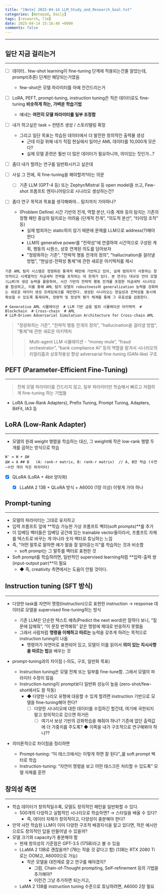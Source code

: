 ```yaml
---
title: "[Note] 2025-04-14 LLM_Study_and_Research_Goal.txt"
categories: [Notepad, Daily]
tags: [research, llm]
date: 2025-04-14 15:16:48 +0900
comments: false
--- 
```

---


## 일단 지금 걸리는거
---
- [ ] 데이터.. few-shot learning이 fine-tuning 단계에 적용되는건줄 알았는데, prompt(추론) 단계만 해당되는거였음
	- few-shot은 모델 파라미터를 아예 안건드리는거
- [ ] LoRA, PEFT, prompt-tuning, instruction tuning은 적은 데이터로도 fine-tuning **비슷하게 하는, 가벼운 학습기법**
	- 얘네는 **여전히 모델 파라미터를 일부 조정함**
- [ ] 내가 하고싶은 task = 컨텐츠 생성 / 스토리텔링 확장
	- 그리고 일단 목표는 학습된 데이터에서 더 발전한 창의적인 출력물 생성
		- 근데 이걸 위해 내가 직접 현실에서 일어난 AML 데이터를 10,000개 모은다?
		- 실제 모델 훈련은 훨씬 더 많은 데이터가 필요하니까, 의미있는 짓인가...?
- [ ] 좀더 내가 할려는 연구를 일반화시키고 싶은데

- [ ] 사실 그 전에, 꼭 fine-tuning을 해야할까?라는 의문
	- [ ] 기존 LLM (GPT-4 등) 또는 Zephyr/Mistral 등 open model을 쓰고, Few-shot 프롬프트 엔지니어링으로 시나리오 생성하는건?

- [ ] 좀더 연구 목적과 목표를 생각해봐야... 탐지까지 가야하나?
	- (Problem Define) 시간 기반의 전개, 역할 분산, 다중 계좌 등의 탐지는 기존의 정형 패턴 중심의 탐지로는 어려움 (단계적 전개”, “의도적 분산”, “타이밍 조작” 등)
		- 실제 범죄자는 static하지 않기 때문에 문제를 LLM으로 address(?)해야 한다
		- LLM의 generative power를 "전략성"에 연결하여 시간적으로 구성된 계획, 행동의 시퀀스, 상호 연계된 의도를 담아보자
		- "정량화하는 기준", "전략적 행동 전개의 정의", "hallucination을 걸러낼 방법", “현실성-전략성 통제”에 관한 새로운 아키텍처를 제시
```
기존 AML 탐지 시스템은 정형화된 통계적 패턴에 기반하고 있어, 실제 범죄자가 사용하는 창의적이고 시계열적인 자금세탁 전략을 포착하는 데 한계가 있다. 본 연구는 대규모 언어 모델(LLM)의 생성 능력을 활용하여, 시간 기반의 전략적 행동 전개를 포함한 자금세탁 시나리오를 합성하고, 이를 통해 AML 탐지 모델의 robustness와 generalization 능력을 강화하는 새로운 데이터 생성 프레임워크를 제안한다. 생성된 시나리오는 현실성과 전략성을 동시에 확보할 수 있도록 통제되며, 정량적 및 정성적 평가 체계를 통해 그 유효성을 검증한다.

# Generative AML 시뮬레이션  # LLM 기반 금융 범죄 시뮬레이션 아키텍처  # Blockchain  # Cross-chain  # AML
# LLM-Driven Adversarial Simulation Architecture for Cross-chain AML
```
> "정량화하는 기준", "전략적 행동 전개의 정의", "hallucination을 걸러낼 방법", “통제”에 관한 새로운 아키텍처
>> Multi-agent LLM 시뮬레이션
	- “money mule”, “fraud orchestrator”, “bank compliance AI” 등의 역할을 맡겨서 시나리오의 리얼리즘과 상호작용성 향상
>> adversarial fine-tuning (GAN-like) 구조


## PEFT (Parameter-Efficient Fine-Tuning)
---
> 전체 모델 파라미터를 건드리지 않고, 일부 파라미터만 학습해서 빠르고 저렴하게 fine-tuning 하는 기법들
- LoRA (Low-Rank Adapters), Prefix Tuning, Prompt Tuning, Adapters, BitFit, IA3 등


## LoRA (Low-Rank Adapter)
---
- 모델의 원래 weight 행렬을 학습하는 대신, 그 weight에 작은 low-rank 행렬 두 개를 곱하는 방식으로 학습
```
W' = W + ΔW
ΔW = A ## B   (A: rank-r matrix, B: rank-r matrix)  // A, B만 학습 (수천~수만 개의 작은 파라미터)
```

- [x] QLoRA (LoRA + 4bit 양자화)
	- [x] LLaMA 2 13B + QLoRA 방식 + A6000 (1장 이상) 이렇게 가야 하나


## Prompt-tuning
---
- 모델의 파라미터는 그대로 유지하고
- 입력 프롬프트 앞에 **학습 가능한 가상 프롬프트 벡터(soft prompts)**를 추가
- 이 임베딩 벡터들은 임베딩 공간에 있는 trainable vector들이라서, 프롬프트 자체를 텍스트로 바꾸는 게 아니라 숫자 벡터로 튜닝하는 느낌
- 즉, "어떤 말투로 말하면 얘가 말을 잘 알아듣는지"를 학습하는 것과 비슷함
	- soft prompt는 그 말투를 벡터로 표현한 것
- Soft prompt를 학습하려면, 일반적인 supervised learning처럼 **입력-출력 쌍 (input-output pair)**이 필요
	- ◆ 즉, creativity 측면에서는 도움이 안될 것이다.


## Instruction tuning (SFT 방식)
---
- 다양한 task를 자연어 명령(Instruction)으로 표현한 instruction → response 데이터로 모델을 supervised fine-tuning하는 방식
	- 기존 LLM은 단순한 텍스트 예측(Predict the next word)만 잘하다 보니, “질문에 답해줘”, “이 문장 번역해줘” 같은 명령에 제대로 반응하지 못했음
	- 그래서 사람처럼 **명령을 이해하고 따르는** 능력을 갖추게 하려는 목적으로 instruction tuning이 나옴
		- 명령어가 자연어로 표현되어 있고, 모델이 이를 읽어서 **의미 있는 지시사항을 따르는 법**을 배우는 것

- prompt-tuning과의 차이점 (-의도, 구조, 일반화 목표)
	- Instruction tuning은 모델 전체 또는 일부를 fine-tune함. 그래서 모델의 파라미터 수정이 많음
	- Instruction-tuning이 prompt보다 일반화 성능이 높음 (zero-shot/few-shot에서도 잘 작동)
		- ◆ 다양한 나리오 유형에 대응할 수 있게 할려면 instruction 기반으로 모델을 fine-tuning해야 한다?
			- [ ] 다양한 시나리오에 대한 데이터를 수집하긴 할건데, 여기에 국한되지 말고 창의적으로 갔으면 하거든 
				- [ ] 여기서 보상 기반의 강화학습을 해줘야 하나? 기존에 없던 출력값에 더 가중치를 주도록? ◆ 이쪽을 내가 구조적으로 연구해봐야 하나??

- 의미론적으로 차이점을 정리하면 
	- Prompt-tuning: “이 태스크에서는 이렇게 하면 잘 된다”_를 soft prompt 벡터로 학습
	- Instruction-tuning: “자연어 명령을 보고 어떤 태스크든 처리할 수 있도록” 모델 자체를 훈련


## 창의성 측면
---
- 학습 데이터가 창의적일수록, 모델도 창의적인 패턴을 일반화할 수 있다.
	- 500개의 다양하고 실험적인 시나리오로 학습하면? → 스타일을 배울 수 있다?
		- 즉, 데이터 자체가 창의적이고, 다양성이 충분해야 한다?
- 만약 사전 학습된 LLM이 이미 다양한 구조적 배경지식을 알고 있다면, 적은 예시만으로도 창의적인 답을 만들어낼 수 있을까?
- 모델 크기와 capacity가 충분해야 함
	- 현재 창의성의 기준점은 GPT-3.5 (175B)라고 볼 수 있음
	- LLaMA 2 13B로 괜찮을까? (7B는 작을 것 같다고 함) (13B는 RTX 2080 Ti로는 OOM고, A6000으로 가능)
		- 작은 모델을 대전제로 깔고 연구를 해야겠지?
			- 그럼, Chain-of-Thought prompting, Self-refinement 등의 기법을 추가해야?
			- 이런건 그냥 추가하면 되는거고, 
	- LaMA 2 13B를 instruction tuning 수준으로 튜닝하려면, A6000 2장 필요



